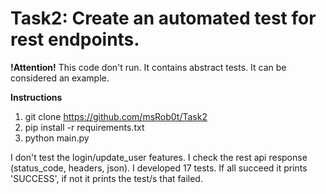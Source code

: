 # Task2: Create an automated test for rest endpoints.

**!Attention!** This code don't run. It contains abstract tests. It can be considered an example.

**Instructions**

1. git clone https://github.com/msRob0t/Task2
2. pip install -r requirements.txt
3. python main.py

I don't test the login/update_user features. I check the rest api response (status_code, headers, json). I developed 17 tests. If all succeed it prints 'SUCCESS', if not it prints the test/s that failed. 
